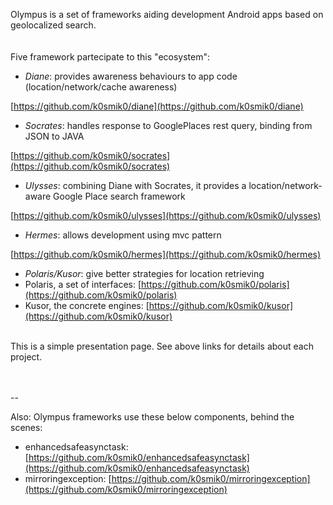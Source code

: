 Olympus is a set of frameworks aiding development Android apps based on geolocalized search.
<br/><br/>  
Five framework partecipate to this "ecosystem":  

 * *Diane*: provides awareness behaviours to app code (location/network/cache awareness)
  
  [https://github.com/k0smik0/diane](https://github.com/k0smik0/diane)  
 * *Socrates*: handles response to GooglePlaces rest query, binding from JSON to JAVA
  
  [https://github.com/k0smik0/socrates](https://github.com/k0smik0/socrates)
 * *Ulysses*: combining Diane with Socrates, it provides a location/network-aware Google Place search framework

  [https://github.com/k0smik0/ulysses](https://github.com/k0smik0/ulysses)
  
 * *Hermes*: allows development using mvc pattern

  [https://github.com/k0smik0/hermes](https://github.com/k0smik0/hermes)

 * *Polaris/Kusor*: give better strategies for location retrieving
  * Polaris, a set of interfaces: [https://github.com/k0smik0/polaris](https://github.com/k0smik0/polaris)
  * Kusor, the concrete engines: [https://github.com/k0smik0/kusor](https://github.com/k0smik0/kusor)


<br/>
This is a simple presentation page. 
See above links for details about each project.
<br/><br/><br/>

--

Also:
Olympus frameworks use these below components, behind the scenes:

 * enhancedsafeasynctask: [https://github.com/k0smik0/enhancedsafeasynctask](https://github.com/k0smik0/enhancedsafeasynctask)
 * mirroringexception: [https://github.com/k0smik0/mirroringexception](https://github.com/k0smik0/mirroringexception)
